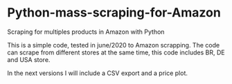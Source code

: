 # Python-mass-scraping-for-Amazon
Scraping for multiples products in Amazon with Python

This is a simple code, tested in june/2020 to Amazon scrapping.
The code can scrape from different stores at the same time, this code includes BR, DE and USA store.

In the next versions I will include a CSV export and a price plot.
